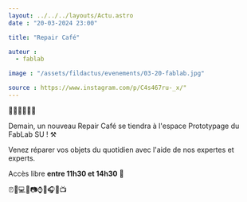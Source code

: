 ```yaml
---
layout: ../../../layouts/Actu.astro
date : "20-03-2024 23:00"

title: "Repair Café"

auteur :
  - fablab

image : "/assets/fildactus/evenements/03-20-fablab.jpg"

source : https://www.instagram.com/p/C4s467ru-_x/"
---
```


🧑‍🔧👨‍🔧👩‍🔧

Demain, un nouveau Repair Café se tiendra à l'espace Prototypage du FabLab SU ! ⚒️

Venez réparer vos objets du quotidien avec l'aide de nos expertes et experts.

Accès libre __entre 11h30 et 14h30__ 🤗

⏰🤖💻📱📷⌚️🔔🎧🎸📺